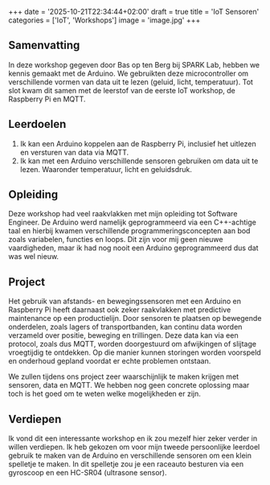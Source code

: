 +++
date = '2025-10-21T22:34:44+02:00'
draft = true
title = 'IoT Sensoren'
categories = ['IoT', 'Workshops']
image = 'image.jpg'
+++

## Samenvatting

In deze workshop gegeven door Bas op ten Berg bij SPARK Lab, hebben we kennis gemaakt met de Arduino. We gebruikten deze microcontroller om verschillende vormen van data uit te lezen (geluid, licht, temperatuur). Tot slot kwam dit samen met de leerstof van de eerste IoT workshop, de Raspberry Pi en MQTT.

## Leerdoelen

1. Ik kan een Arduino koppelen aan de Raspberry Pi, inclusief het uitlezen en versturen van data via MQTT.
2. Ik kan met een Arduino verschillende sensoren gebruiken om data uit te lezen. Waaronder temperatuur, licht en geluidsdruk.

## Opleiding

Deze workshop had veel raakvlakken met mijn opleiding tot Software Engineer. De Arduino werd namelijk geprogrammeerd via een C++-achtige taal en hierbij kwamen verschillende programmeringsconcepten aan bod zoals variabelen, functies en loops. Dit zijn voor mij geen nieuwe vaardigheden, maar ik had nog nooit een Arduino geprogrammeerd dus dat was wel nieuw.

## Project

Het gebruik van afstands- en bewegingssensoren met een Arduino en Raspberry Pi heeft daarnaast ook zeker raakvlakken met predictive maintenance op een productielijn. Door sensoren te plaatsen op bewegende onderdelen, zoals lagers of transportbanden, kan continu data worden verzameld over positie, beweging en trillingen. Deze data kan via een protocol, zoals dus MQTT, worden doorgestuurd om afwijkingen of slijtage vroegtijdig te ontdekken. Op die manier kunnen storingen worden voorspeld en onderhoud gepland voordat er echte problemen ontstaan.

We zullen tijdens ons project zeer waarschijnlijk te maken krijgen met sensoren, data en MQTT. We hebben nog geen concrete oplossing maar toch is het goed om te weten welke mogelijkheden er zijn.

## Verdiepen

Ik vond dit een interessante workshop en ik zou mezelf hier zeker verder in willen verdiepen. Ik heb gekozen om voor mijn tweede persoonlijke leerdoel gebruik te maken van de Arduino en verschillende sensoren om een klein spelletje te maken. In dit spelletje zou je een raceauto besturen via een gyroscoop en een HC-SR04 (ultrasone sensor).
